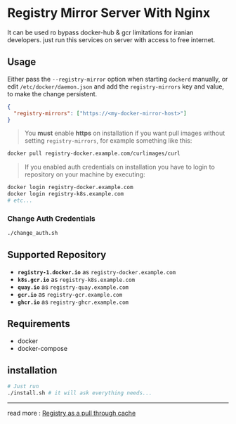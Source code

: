 # Registry Mirror Server With Nginx
It can be used ro bypass docker-hub & gcr limitations for iranian developers. just run this services on server with access to free internet.

## Usage
Either pass the `--registry-mirror` option when starting `dockerd` manually, or edit `/etc/docker/daemon.json` and add the `registry-mirrors` key and value, to make the change persistent.
```json
{
  "registry-mirrors": ["https://<my-docker-mirror-host>"]
}
```

>  You **must** enable **https** on installation if you want pull images without setting `registry-mirrors`, for example something like this:
``` bash
docker pull registry-docker.example.com/curlimages/curl
```
> If you enabled auth credentials on installation you have to login to repository on your machine by executing:
```bash
docker login registry-docker.example.com
docker login registry-k8s.example.com
# etc...
```
### Change Auth Credentials
```bash
./change_auth.sh
```

## Supported Repository
- **`registry-1.docker.io`** as `registry-docker.example.com`
- **`k8s.gcr.io`** as `registry-k8s.example.com`
- **`quay.io`** as `registry-quay.example.com`
- **`gcr.io`** as `registry-gcr.example.com`
- **`ghcr.io`** as `registry-ghcr.example.com`

## Requirements
- docker
- docker-compose


## installation
```bash
# Just run 
./install.sh # it will ask everything needs...
```
--------------
read more :
[Registry as a pull through cache](https://docs.docker.com/registry/recipes/mirror/)